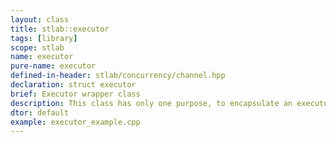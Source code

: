 ```yaml
---
layout: class
title: stlab::executor
tags: [library]
scope: stlab
name: executor
pure-name: executor
defined-in-header: stlab/concurrency/channel.hpp
declaration: struct executor
brief: Executor wrapper class
description: This class has only one purpose, to encapsulate an executor to be piped to a `receiver<T>`
dtor: default
example: executor_example.cpp
---
```

